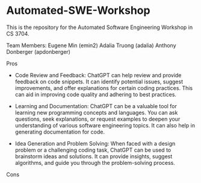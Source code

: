 # Automated-SWE-Workshop
This is the repository for the Automated Software Engineering Workshop in CS 3704.

Team Members: 
Eugene Min (emin2)
Adalia Truong (adalia)
Anthony Donberger (apdonberger) 

Pros
- Code Review and Feedback: ChatGPT can help review and provide feedback on code snippets. It can identify potential issues, suggest improvements, and offer explanations for certain coding practices. This can aid in improving code quality and adhering to best practices.

- Learning and Documentation: ChatGPT can be a valuable tool for learning new programming concepts and languages. You can ask questions, seek explanations, or request examples to deepen your understanding of various software engineering topics. It can also help in generating documentation for code.

- Idea Generation and Problem Solving: When faced with a design problem or a challenging coding task, ChatGPT can be used to brainstorm ideas and solutions. It can provide insights, suggest algorithms, and guide you through the problem-solving process.

Cons
